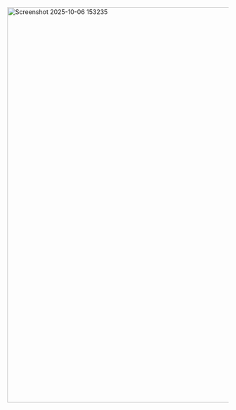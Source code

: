 <img width="1875" height="901" alt="Screenshot 2025-10-06 153235" src="https://github.com/user-attachments/assets/93d14625-12d2-43de-b30c-4cc09307aca3" />

